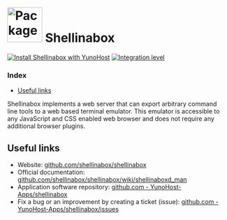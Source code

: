 # <img src="/images/yunohost_package.png" height="80px" alt="Package"> Shellinabox

[![Install Shellinabox with YunoHost](https://install-app.yunohost.org/install-with-yunohost.svg)](https://install-app.yunohost.org/?app=shellinabox) [![Integration level](https://dash.yunohost.org/integration/shellinabox.svg)](https://dash.yunohost.org/appci/app/shellinabox)

### Index

- [Useful links](#useful-links)

Shellinabox implements a web server that can export arbitrary command line tools to a web based terminal emulator. This emulator is accessible to any JavaScript and CSS enabled web browser and does not require any additional browser plugins.

## Useful links

+ Website: [github.com/shellinabox/shellinabox](https://github.com/shellinabox/shellinabox)
+ Official documentation: [github.com/shellinabox/shellinabox/wiki/shellinaboxd_man](https://github.com/shellinabox/shellinabox/wiki/shellinaboxd_man)
+ Application software repository: [github.com - YunoHost-Apps/shellinabox](https://github.com/YunoHost-Apps/shellinabox_ynh)
+ Fix a bug or an improvement by creating a ticket (issue): [github.com - YunoHost-Apps/shellinabox/issues](https://github.com/YunoHost-Apps/shellinabox_ynh/issues)
